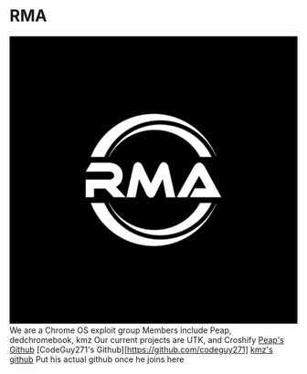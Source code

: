 # RMA
![RMA Logo](RMA.jpeg)
We are a Chrome OS exploit group
Members include Peap, dedchromebook, kmz
Our current projects are UTK, and Croshify
[Peap's Github](https://github.com/Peapgit)
[CodeGuy271's Github][https://github.com/codeguy271]
[kmz's github](https://github.com/kmz) Put his actual github once he joins here